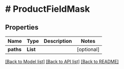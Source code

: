 # # ProductFieldMask


## Properties 


Name | Type | Description | Notes
------------ | ------------- | ------------- | -------------
**paths**| **List<String>** |   | [optional]


[[Back to Model list]](../../README.md#models) [[Back to API list]](../../README.md#endpoints) [[Back to README]](../../README.md)

